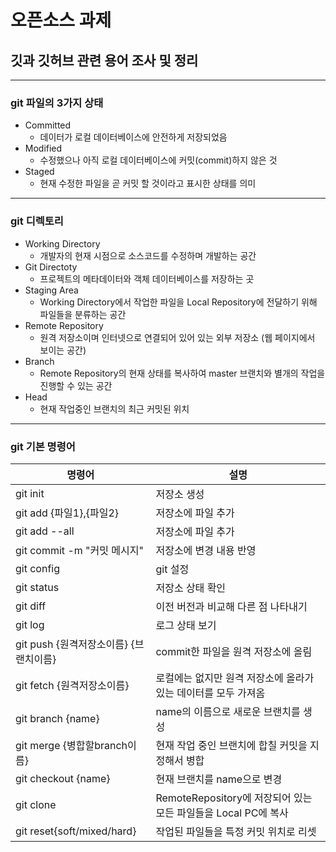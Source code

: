 # 오픈소스 과제
##	깃과 깃허브 관련 용어 조사 및 정리
-------------------
### git 파일의 3가지 상태
  * Committed
    * 데이터가 로컬 데이터베이스에 안전하게 저장되었음
  * Modified
    * 수정했으나 아직 로컬 데이터베이스에 커밋(commit)하지 않은 것
  * Staged
    * 현재 수정한 파일을 곧 커밋 할 것이라고 표시한 상태를 의미
-------------------
### git 디렉토리
  * Working Directory
    * 개발자의 현재 시점으로 소스코드를 수정하며 개발하는 공간
  * Git Directoty
    * 프로젝트의 메타데이터와 객체 데이터베이스를 저장하는 곳
  * Staging Area
    * Working Directory에서 작업한 파일을 Local Repository에 전달하기 위해 파일들을 분류하는 공간
  * Remote Repository
    * 원격 저장소이며 인터넷으로 연결되어 있어 있는 외부 저장소 (웹 페이지에서 보이는 공간)
  * Branch
    * Remote Repository의 현재 상태를 복사하여 master 브랜치와 별개의 작업을 진행할 수 있는 공간
  * Head
    * 현재 작업중인 브랜치의 최근 커밋된 위치
-------------------
### git 기본 명령어
명령어|설명
---|---
git init|저장소 생성
git add {파일1},{파일2}|저장소에 파일 추가
git add --all|저장소에 파일 추가
git commit -m "커밋 메시지"|저장소에 변경 내용 반영
git config|git 설정
git status|저장소 상태 확인
git diff|이전 버전과 비교해 다른 점 나타내기
git log|로그 상태 보기
git push {원격저장소이름} {브랜치이름}|commit한 파일을 원격 저장소에 올림
git fetch {원격저장소이름}|로컬에는 없지만 원격 저장소에 올라가 있는 데이터를 모두 가져옴
git branch {name}|name의 이름으로 새로운 브랜치를 생성
git merge {병합할branch이름}|현재 작업 중인 브랜치에 합칠 커밋을 지정해서 병합
git checkout {name}|현재 브랜치를 name으로 변경
git clone|RemoteRepository에 저장되어 있는 모든 파일들을 Local PC에 복사
git reset{soft/mixed/hard}|작업된 파일들을 특정 커밋 위치로 리셋
